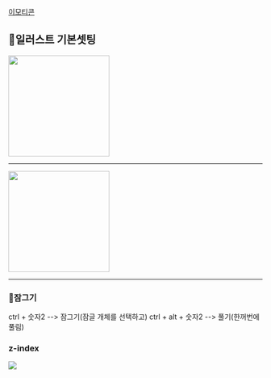 [이모티콘](https://emojipedia.org/)

## 🚩일러스트 기본셋팅

<img src="https://user-images.githubusercontent.com/129017040/230839399-53da9b27-c4e6-40b8-b7d0-9db536f7f247.png" width="200">

-----------------------------------------------------------------------------------------------------------------------------

<img src="https://user-images.githubusercontent.com/129017040/230839501-b577310f-bf6c-4aff-9514-7dfea05081f3.png" width="200">

----------------------------------------------------------------------------------------------------------

### 🚩잠그기
ctrl + 숫자2 --> 잠그기(잠글 개체를 선택하고)
ctrl + alt + 숫자2 --> 풀기(한꺼번에 풀림)

### z-index
<img src="https://user-images.githubusercontent.com/129017021/230842473-53bf91c1-04e5-4f7c-a8ed-0bbee28ab4c0.png">
